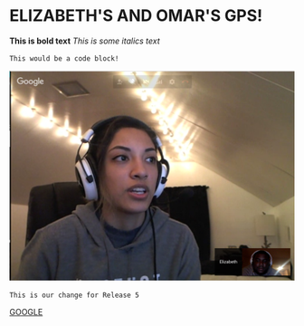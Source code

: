 # ELIZABETH'S AND OMAR'S GPS!

**This is bold text**
*This is some italics text*

```
This would be a code block!
```
![peer pair](peerpair.png)

```
This is our change for Release 5
```

[GOOGLE](google.com)

